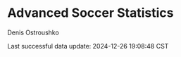 # Advanced Soccer Statistics
Denis Ostroushko

<!-- gfm -->

Last successful data update: 2024-12-26 19:08:48 CST
